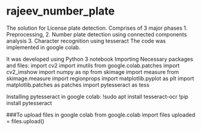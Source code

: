 # rajeev_number_plate
The solution for License plate detection. Comprises of 3 major phases 1. Preprocessing, 2. Number plate detection using connected components analysis 3. Character recognition using tesseract
The code was implemented in google colab.

It was developed using Python 3 notebook
Importing Necessary packages and files:
import cv2
import  imutils
from google.colab.patches import cv2_imshow
import numpy as np
from skimage import measure
from skimage.measure import regionprops
import matplotlib.pyplot as plt
import matplotlib.patches as patches
import pytesseract as tess

Installing pytesseract in google colab:
!sudo apt install tesseract-ocr
!pip install pytesseract

###To upload files in google colab
from google.colab import files
uploaded = files.upload()
